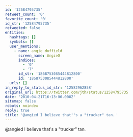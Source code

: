 ```yaml
---
id: '12584795735'
retweet_count: '0'
favorite_count: '0'
id_str: '12584795735'
retweeted: false
entities:
  hashtags: []
  symbols: []
  user_mentions:
    - name: angie duffield
      screen_name: AngieD
      indices:
        - '0'
        - '7'
      id_str: '1868753085444812800'
      id: '1868753085444812800'
  urls: []
in_reply_to_status_id_str: '12582962858'
original_url: https://twitter.com/jth/status/12584795735
date: '2010-04-21T16:13:06.000Z'
sitemap: false
robots: noindex
reply: true
title: '@angied I believe that''s a "trucker" tan.'
---
```


@angied I believe that's a "trucker" tan.